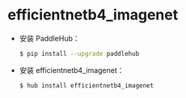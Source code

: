 # efficientnetb4_imagenet
* 安装 PaddleHub：

    ```bash
    $ pip install --upgrade paddlehub
    ```

* 安装 efficientnetb4_imagenet：

    ```bash
    $ hub install efficientnetb4_imagenet
    ```
